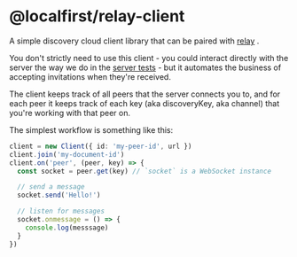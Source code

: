# @localfirst/relay-client

A simple discovery cloud client library that can be paired with [relay] .

You don't strictly need to use this client - you could interact directly with the server the way we
do in the [server tests] - but it automates the business of accepting invitations when they're
received.

The client keeps track of all peers that the server connects you to, and for each peer it keeps
track of each key (aka discoveryKey, aka channel) that you're working with that peer on.

The simplest workflow is something like this:

```ts
client = new Client({ id: 'my-peer-id', url })
client.join('my-document-id')
client.on('peer', (peer, key) => {
  const socket = peer.get(key) // `socket` is a WebSocket instance

  // send a message
  socket.send('Hello!')

  // listen for messages
  socket.onmessage = () => {
    console.log(messsage)
  }
})
```

[relay]: https://github.com/devresults/cevitxe/blob/master/packages/relay
[server tests]: https://github.com/devresults/cevitxe/blob/master/packages/relay/src/Server.test.ts
